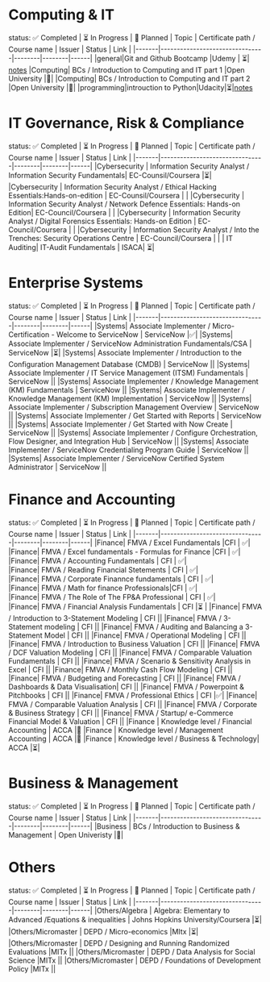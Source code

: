 

# Computing & IT
status: ✅ Completed | ⏳ In Progress | 📅 Planned
| Topic | Certificate path / Course name | Issuer | Status | Link |
|-------|--------------------------------|--------|--------|------|
|general|Git and Github Bootcamp |Udemy | ⏳| [notes](https://github.com/NikiDigitals/Computing-IT/blob/main/notes/-github.md)
|Computing| BCs / Introduction to Computing and IT part 1 |Open University |📅|
|Computing| BCs / Introduction to Computing and IT part 2 |Open University |📅|
|programming|introuction to Python|Udacity|⏳|[notes](https://github.com/NikiDigitals/Computing-IT/tree/main/notes)


# IT Governance, Risk & Compliance 
status: ✅ Completed | ⏳ In Progress | 📅 Planned
| Topic | Certificate path / Course name | Issuer | Status | Link |
|-------|--------------------------------|--------|--------|------|
|Cybersecurity | Information Security Analyst / Information Security Fundamentals| EC-Counsil/Coursera |⏳|
|Cybersecurity | Information Security Analyst / Ethical Hacking Essentials:Hands-on-edition | EC-Counsil/Coursera | |
|Cybersecurity | Information Security Analyst / Network Defence Essentials: Hands-on Edition| EC-Council/Coursera | |
|Cybersecurity | Information Security Analyst / Digital Forensics Essentials: Hands-on Edition | EC-Council/Coursera | |
|Cybersecurity | Information Security Analyst / Into the Trenches: Security Operations Centre | EC-Council/Coursera | |
| IT Auditing| IT-Audit Fundamentals | ISACA| ⏳|

# Enterprise Systems
status: ✅ Completed | ⏳ In Progress | 📅 Planned
| Topic | Certificate path / Course name | Issuer | Status | Link |
|-------|--------------------------------|--------|--------|------|
|Systems| Associate Implementer / Micro-Certification - Welcome to ServiceNow | ServiceNow |✅|
|Systems| Associate Implementer / ServiceNow Administration Fundamentals/CSA | ServiceNow |⏳|
|Systems| Associate Implementer / Introduction to the Configuration Management Database (CMDB) | ServiceNow ||
|Systems| Associate Implementer / IT Service Management (ITSM) Fundamentals | ServiceNow ||
|Systems| Associate Implementer / Knowledge Management (KM) Fundamentals | ServiceNow ||
|Systems| Associate Implementer / Knowledge Management (KM) Implementation | ServiceNow ||
|Systems| Associate Implementer / Subscription Management Overview | ServiceNow ||
|Systems| Associate Implementer / Get Started with Reports | ServiceNow ||
|Systems| Associate Implementer / Get Started with Now Create  | ServiceNow ||
|Systems| Associate Implementer / Configure Orchestration, Flow Designer, and Integration Hub | ServiceNow ||
|Systems| Associate Implementer / ServiceNow Credentialing Program Guide | ServiceNow ||
|Systems| Associate Implementer / ServiceNow Certified System Administrator | ServiceNow ||



# Finance and Accounting
status: ✅ Completed | ⏳ In Progress | 📅 Planned
| Topic | Certificate path / Course name | Issuer | Status | Link |
|-------|--------------------------------|--------|--------|------|
|Finance| FMVA / Excel Fundamentals |CFI     | ✅|  
|Finance| FMVA / Excel fundamentals - Formulas for Finance |CFI     | ✅|  
|Finance| FMVA / Accounting Fundamentals | CFI     | ✅|  
|Finance| FMVA / Reading Financial Stetements | CFI     | ✅|  
|Finance| FMVA / Corporate Finannce fundamentals | CFI     | ✅|  
|Finance| FMVA / Math for finance Professionals|CFI     | ✅|  
|Finance| FMVA / The Role of The FP&A Professional | CFI     | ✅|  
|Finance| FMVA / Financial Analysis Fundamentals | CFI     |⏳ | 
|Finance| FMVA / Introduction to 3-Statement Modeling | CFI     ||
|Finance| FMVA / 3-Statement modeling | CFI     ||
|Finance| FMVA / Auditing and Balancing a 3-Statement Model | CFI     ||
|Finance| FMVA / Operational Modeling | CFI     ||
|Finance| FMVA / Introduction to Business Valuation | CFI     ||
|Finance| FMVA / DCF Valuation Modeling | CFI     ||
|Finance| FMVA / Comparable Valuation Fundamentals | CFI     ||
|Finance| FMVA / Scenario & Sensitivity Analysis in Excel | CFI     ||
|Finance| FMVA / Monthly Cash Flow Modeling | CFI     ||
|Finance| FMVA / Budgeting and Forecasting | CFI     ||
|Finance| FMVA / Dashboards & Data Visualisation| CFI     ||
|Finance| FMVA / Powerpoint & Pitchbooks | CFI     ||
|Finance| FMVA / Professional Ethics | CFI     |✅|
|Finance| FMVA / Comparable Valuation Analysis | CFI     ||
|Finance| FMVA / Corporate & Business Strategy | CFI     ||
|Finance| FMVA / Startup/ e-Commerce Financial Model & Valuation | CFI     ||
|Finance | Knowledge level / Financial Accounting | ACCA |📅
|Finance | Knowledge level / Management Accounting | ACCA |📅
|Finance | Knowledge level / Business & Technology| ACCA |⏳|

# Business & Management
status: ✅ Completed | ⏳ In Progress | 📅 Planned
| Topic | Certificate path / Course name | Issuer | Status | Link |
|-------|--------------------------------|--------|--------|------|
|Business | BCs / Introduction to Business & Management | Open Univeristy |📅|

# Others
status: ✅ Completed | ⏳ In Progress | 📅 Planned
| Topic | Certificate path / Course name | Issuer | Status | Link |
|-------|--------------------------------|--------|--------|------|
|Others/Algebra  | Algebra: Elementary to Advanced /Equations & inequalities | Johns Hopkins University/Coursera |⏳|  
|Others/Micromaster | DEPD / Micro-economics |MItx |⏳|
|Others/Micromaster | DEPD / Designing and Running Randomized Evaluations |MITx ||
|Others/Micromaster | DEPD / Data Analysis for Social Science |MITx ||
|Others/Micromaster | DEPD / Foundations of Development Policy |MITx ||




